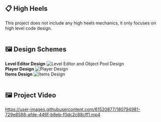## 📋 High Heels
This project does not include any high heels mechanics, it only focuses on high level code design.
<br/><br/>

## 🖼 Design Schemes
**Level Editor Design**
![Level Editor and Object Pool Design](https://user-images.githubusercontent.com/61520877/180793745-2b49a934-9b6e-4606-bef8-a3f4bf563417.png)
<br/>
**Player Design**
![Player Design](https://user-images.githubusercontent.com/61520877/180793774-3ba58a8a-7615-4c75-9a3e-4c8e4627ed3a.png)
<br/>
**Items Design**
![Items Design](https://user-images.githubusercontent.com/61520877/180793682-f61adb68-7efe-4446-a4df-452a7ff9eecd.png)
<br/><br/>

## 🖼 Project Video


https://user-images.githubusercontent.com/61520877/180794981-729e8588-afde-446f-b8eb-f0dc2c88cff1.mp4


<br/>
